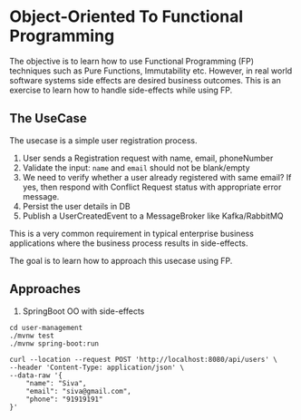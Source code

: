 # Object-Oriented To Functional Programming

The objective is to learn how to use Functional Programming (FP) techniques such as Pure Functions, Immutability etc.
However, in real world software systems side effects are desired business outcomes. 
This is an exercise to learn how to handle side-effects while using FP.

## The UseCase
The usecase is a simple user registration process.

1. User sends a Registration request with name, email, phoneNumber
2. Validate the input: `name` and `email` should not be blank/empty
3. We need to verify whether a user already registered with same email? 
   If yes, then respond with Conflict Request status with appropriate error message.
4. Persist the user details in DB
5. Publish a UserCreatedEvent to a MessageBroker like Kafka/RabbitMQ

This is a very common requirement in typical enterprise business applications where the business process results in side-effects.

The goal is to learn how to approach this usecase using FP.

## Approaches

1. SpringBoot OO with side-effects

```shell
cd user-management
./mvnw test
./mvnw spring-boot:run
```

```shell
curl --location --request POST 'http://localhost:8080/api/users' \
--header 'Content-Type: application/json' \
--data-raw '{
    "name": "Siva",
    "email": "siva@gmail.com",
    "phone": "91919191"
}'
```